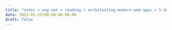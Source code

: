 ```yaml
---
title: "notes > asp.net > reading > architecting-modern-web-apps > 5-develop-asp-net-core-mvc-apps"
date: 2023-05-25T00:00:00-06:00
draft: false
---
```


